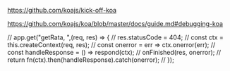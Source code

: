 https://github.com/koajs/kick-off-koa

https://github.com/koajs/koa/blob/master/docs/guide.md#debugging-koa

// app.get("getRata, ",(req, res) => {
//   res.statusCode = 404;
//   const ctx = this.createContext(req, res);
//   const onerror = err => ctx.onerror(err);
//   const handleResponse = () => respond(ctx);
//   onFinished(res, onerror);
//   return fn(ctx).then(handleResponse).catch(onerror);
// });
